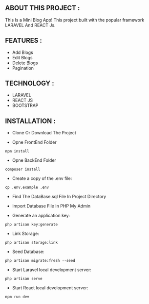 ## ABOUT THIS PROJECT :

This Is a Mini Blog App! 
This project built with the popular framework LARAVEL And REACT Js.

## FEATURES :

- Add Blogs
- Edit Blogs
- Delete Blogs
- Pagination

## TECHNOLOGY :

- LARAVEL
- REACT JS
- BOOTSTRAP

## INSTALLATION :

- Clone Or Download The Project

- Opne FrontEnd Folder

```
npm install 
```

- Opne BackEnd Folder

```
composer install
```

- Create a copy of the .env file:
  
```
cp .env.example .env
```

- Find The DataBase.sql File In Project Directory
- Import Database File In PHP My Admin

- Generate an application key:

```
php artisan key:generate
```

- Link Storage:

```
php artisan storage:link
```

- Seed Database:

```
php artisan migrate:fresh --seed
```

- Start Laravel local development server:

```
php artisan serve
```

- Start React local development server:

```
npm run dev
```

